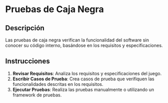 # Pruebas de Caja Negra

## Descripción
Las pruebas de caja negra verifican la funcionalidad del software sin conocer su código interno, basándose en los requisitos y especificaciones.

## Instrucciones
1. **Revisar Requisitos**: Analiza los requisitos y especificaciones del juego.
2. **Escribir Casos de Prueba**: Crea casos de prueba que verifiquen las funcionalidades descritas en los requisitos.
3. **Ejecutar Pruebas**: Realiza las pruebas manualmente o utilizando un framework de pruebas.
